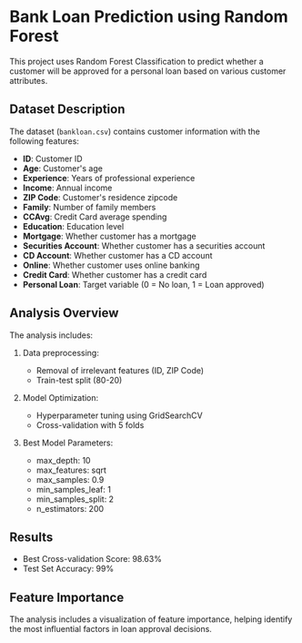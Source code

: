 # Bank Loan Prediction using Random Forest

This project uses Random Forest Classification to predict whether a customer will be approved for a personal loan based on various customer attributes.

## Dataset Description

The dataset (`bankloan.csv`) contains customer information with the following features:

- **ID**: Customer ID
- **Age**: Customer's age
- **Experience**: Years of professional experience
- **Income**: Annual income
- **ZIP Code**: Customer's residence zipcode
- **Family**: Number of family members
- **CCAvg**: Credit Card average spending
- **Education**: Education level
- **Mortgage**: Whether customer has a mortgage
- **Securities Account**: Whether customer has a securities account
- **CD Account**: Whether customer has a CD account
- **Online**: Whether customer uses online banking
- **Credit Card**: Whether customer has a credit card
- **Personal Loan**: Target variable (0 = No loan, 1 = Loan approved)

## Analysis Overview

The analysis includes:

1. Data preprocessing:
   - Removal of irrelevant features (ID, ZIP Code)
   - Train-test split (80-20)

2. Model Optimization:
   - Hyperparameter tuning using GridSearchCV
   - Cross-validation with 5 folds

3. Best Model Parameters:
   - max_depth: 10
   - max_features: sqrt
   - max_samples: 0.9
   - min_samples_leaf: 1
   - min_samples_split: 2
   - n_estimators: 200

## Results

- Best Cross-validation Score: 98.63%
- Test Set Accuracy: 99%

## Feature Importance

The analysis includes a visualization of feature importance, helping identify the most influential factors in loan approval decisions.